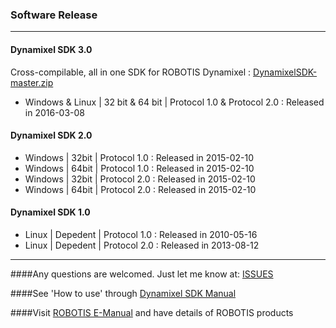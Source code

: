 ### Software Release
--------------------------------------------------------------------------
#### Dynamixel SDK 3.0
Cross-compilable, all in one SDK for ROBOTIS Dynamixel
: [DynamixelSDK-master.zip](https://github.com/ROBOTIS-GIT/DynamixelSDK/archive/master.zip)

* Windows & Linux | 32 bit & 64 bit | Protocol 1.0 & Protocol 2.0 : Released in 2016-03-08


#### Dynamixel SDK 2.0
* Windows | 32bit | Protocol 1.0 : Released in 2015-02-10
* Windows | 64bit | Protocol 1.0 : Released in 2015-02-10
* Windows | 32bit | Protocol 2.0 : Released in 2015-02-10
* Windows | 64bit | Protocol 2.0 : Released in 2015-02-10


#### Dynamixel SDK 1.0
* Linux | Depedent | Protocol 1.0 : Released in 2010-05-16
* Linux | Depedent | Protocol 2.0 : Released in 2013-08-12

---------------------------------------------------------------------------
####Any questions are welcomed. Just let me know at: [ISSUES](https://github.com/ROBOTIS-GIT/DynamixelSDK/issues)

####See 'How to use' through [Dynamixel SDK Manual](https://github.com/ROBOTIS-GIT/ROBOTIS-Documents/wiki/ROBOTIS-Dynamixel-SDK-Documents)

####Visit [ROBOTIS E-Manual](http://support.robotis.com/) and have details of ROBOTIS products
